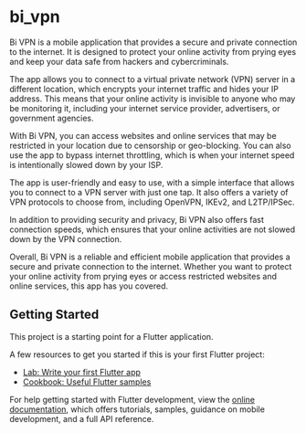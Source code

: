 # bi_vpn

Bi VPN is a mobile application that provides a secure and private connection to the internet. It is designed to protect your online activity from prying eyes and keep your data safe from hackers and cybercriminals.

The app allows you to connect to a virtual private network (VPN) server in a different location, which encrypts your internet traffic and hides your IP address. This means that your online activity is invisible to anyone who may be monitoring it, including your internet service provider, advertisers, or government agencies.

With Bi VPN, you can access websites and online services that may be restricted in your location due to censorship or geo-blocking. You can also use the app to bypass internet throttling, which is when your internet speed is intentionally slowed down by your ISP.

The app is user-friendly and easy to use, with a simple interface that allows you to connect to a VPN server with just one tap. It also offers a variety of VPN protocols to choose from, including OpenVPN, IKEv2, and L2TP/IPSec.

In addition to providing security and privacy, Bi VPN also offers fast connection speeds, which ensures that your online activities are not slowed down by the VPN connection.

Overall, Bi VPN is a reliable and efficient mobile application that provides a secure and private connection to the internet. Whether you want to protect your online activity from prying eyes or access restricted websites and online services, this app has you covered.

## Getting Started

This project is a starting point for a Flutter application.

A few resources to get you started if this is your first Flutter project:

- [Lab: Write your first Flutter app](https://docs.flutter.dev/get-started/codelab)
- [Cookbook: Useful Flutter samples](https://docs.flutter.dev/cookbook)

For help getting started with Flutter development, view the
[online documentation](https://docs.flutter.dev/), which offers tutorials,
samples, guidance on mobile development, and a full API reference.
